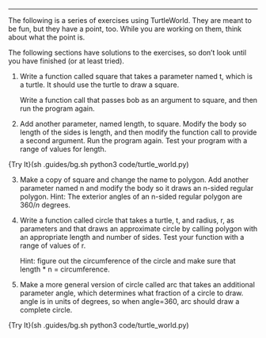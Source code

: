 ---------

The following is a series of exercises using TurtleWorld. They are meant to be fun, but they have a point, too. While you are working on them, think about what the point is.

The following sections have solutions to the exercises, so don’t look until you have finished (or at least tried).

1.  Write a function called <span>square</span> that takes a parameter named <span>t</span>, which is a turtle. It should use the turtle to draw a square.

    Write a function call that passes <span>bob</span> as an argument to <span>square</span>, and then run the program again.

2.  Add another parameter, named <span>length</span>, to <span>square</span>. Modify the body so length of the sides is <span>length</span>, and then modify the function call to provide a second argument. Run the program again. Test your program with a range of values for <span>length</span>.

{Try It}(sh .guides/bg.sh python3 code/turtle_world.py)

3.  Make a copy of <span>square</span> and change the name to <span>polygon</span>. Add another parameter named <span>n</span> and modify the body so it draws an n-sided regular polygon. Hint: The exterior angles of an n-sided regular polygon are $360/n$ degrees.

4.  Write a function called <span>circle</span> that takes a turtle, <span>t</span>, and radius, <span>r</span>, as parameters and that draws an approximate circle by calling <span>polygon</span> with an appropriate length and number of sides. Test your function with a range of values of <span>r</span>.

    Hint: figure out the circumference of the circle and make sure that <span>length \* n = circumference</span>.

5.  Make a more general version of <span>circle</span> called <span>arc</span> that takes an additional parameter <span>angle</span>, which determines what fraction of a circle to draw. <span>angle</span> is in units of degrees, so when <span>angle=360</span>, <span>arc</span> should draw a complete circle.

{Try It}(sh .guides/bg.sh python3 code/turtle_world.py)

